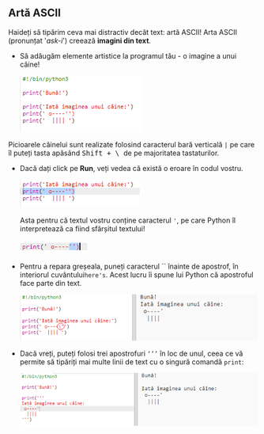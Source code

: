 ## Artă ASCII

Haideți să tipărim ceva mai distractiv decât text: artă ASCII! Arta ASCII (pronunțat '*ask-i*') creează **imagini din text**.

+ Să adăugăm elemente artistice la programul tău - o imagine a unui câine!
    
    ![captură de ecran](images/me-dog.png)

Picioarele câinelui sunt realizate folosind caracterul bară verticală `|` pe care îl puteți tasta apăsând <kbd>Shift + \ </kbd> de pe majoritatea tastaturilor.

+ Dacă dați click pe **Run**, veți vedea că există o eroare în codul vostru.
    
    ![captură de ecran](images/me-dog-bug.png)
    
    Asta pentru că textul vostru conține caracterul `'`, pe care Python îl interpretează ca fiind sfârșitul textului!
    
    ![captură de ecran](images/me-dog-quote.png)

+ Pentru a repara greșeala, puneți caracterul `` înainte de apostrof, în interiorul cuvântului`here's`. Acest lucru îi spune lui Python că apostroful face parte din text.
    
    ![captură de ecran](images/me-dog-bug-fix.png)

+ Dacă vreți, puteți folosi trei apostrofuri `‘’’` în loc de unul, ceea ce vă permite să tipăriți mai multe linii de text cu o singură comandă `print`:
    
    ![captură de ecran](images/me-dog-triple-quote.png)